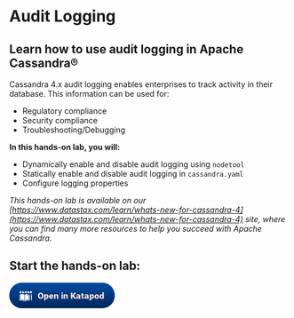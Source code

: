 # Audit Logging

## Learn how to use audit logging in Apache Cassandra®

Cassandra 4.x audit logging enables enterprises to track activity in their database. This information can be used for:
- Regulatory compliance
- Security compliance
- Troubleshooting/Debugging

**In this hands-on lab, you will:**
- Dynamically enable and disable audit logging using `nodetool`
- Statically enable and disable audit logging in `cassandra.yaml`
- Configure logging properties

_This hands-on lab is available on our [https://www.datastax.com/learn/whats-new-for-cassandra-4](https://www.datastax.com/learn/whats-new-for-cassandra-4) site, where you can find many more resources to help you succeed with Apache Cassandra._

## Start the hands-on lab:

[![Open in KataPod](https://github.com/DataStax-Academy/katapod-shared-assets/blob/main/images/open-in-katapod.png)](https://gitpod.io/#https://github.com/DataStax-Academy/cassandra4-audit-logging/)
